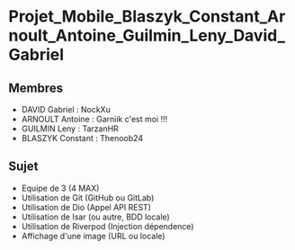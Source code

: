 # Projet_Mobile_Blaszyk_Constant_Arnoult_Antoine_Guilmin_Leny_David_Gabriel

## Membres
- DAVID Gabriel     : NockXu
- ARNOULT Antoine   : Garniik c'est moi !!!
- GUILMIN Leny      : TarzanHR
- BLASZYK Constant  : Thenoob24

## Sujet
- Equipe de 3 (4 MAX)
- Utilisation de Git (GitHub ou GitLab)
- Utilisation de Dio (Appel API REST)
- Utilisation de Isar (ou autre, BDD locale)
- Utilisation de Riverpod (Injection dépendence)
- Affichage d'une image (URL ou locale)